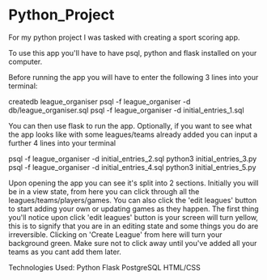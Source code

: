 # Python_Project

For my python project I was tasked with creating a sport scoring app. 

To use this app you'll have to have psql, python and flask installed on your computer.

Before running the app you will have to enter the following 3 lines into your terminal:

createdb league_organiser
psql -f league_organiser -d db/league_organiser.sql
psql -f league_organiser -d initial_entries_1.sql

You can then use flask to run the app. Optionally, if you want to see what the app looks like with some leagues/teams already added you
can input a further 4 lines into your terminal

psql -f league_organiser -d initial_entries_2.sql
python3 initial_entries_3.py
psql -f league_organiser -d initial_entries_4.sql
python3 initial_entries_5.py

Upon opening the app you can see it's split into 2 sections. Initially you will be in a view state, from here you can click through all the 
leagues/teams/players/games. You can also click the 'edit leagues' button to start adding your own or updating games as they happen. The first thing
you'll notice upon click 'edit leagues' button is your screen will turn yellow, this is to signify that you are in an editing state and some things
you do are irreversible. Clicking on 'Create League' from here will turn your background green. Make sure not to click away until you've added all 
your teams as you cant add them later.

Technologies Used:
Python
Flask
PostgreSQL
HTML/CSS
